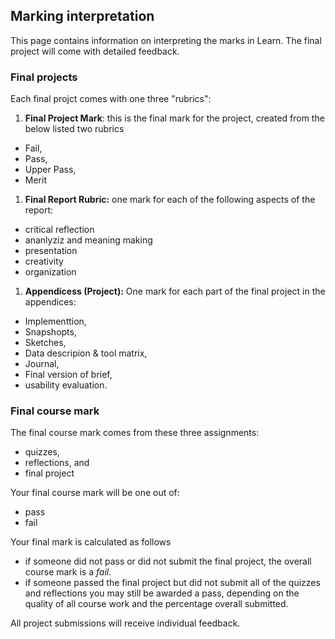 ## Marking interpretation 

This page contains information on interpreting the marks in Learn. The final project will come with detailed feedback.

### Final projects

Each final projct comes with one three "rubrics":
1. **Final Project Mark**: this is the final mark for the project, created from the below listed two rubrics
  * Fail, 
  * Pass, 
  * Upper Pass, 
  * Merit
1. **Final Report Rubric:** one mark for each of the following aspects of the report: 
  * critical reflection
  * ananlyziz and meaning making
  * presentation
  * creativity
  * organization
1. **Appendicess (Project):** One mark for each part of the final project in the appendices: 
  * Implementtion, 
  * Snapshopts, 
  * Sketches, 
  * Data descripion & tool matrix, 
  * Journal, 
  * Final version of brief, 
  * usability evaluation. 

### Final course mark

The final course mark comes from these three assignments: 
* quizzes, 
* reflections, and 
* final project

Your final course mark will be one out of: 
* pass
* fail

Your final mark is calculated as follows

* if someone did not pass or did not submit the final project, the overall course mark is a *fail*.
* if someone passed the final project but did not submit all of the quizzes and reflections you may still be awarded a pass, depending on the quality of all course work and the percentage overall submitted.

All project submissions will receive individual feedback.
